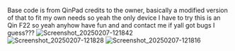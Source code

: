 Base code is from QinPad credits to the owner, basically a modified version of that to fit my own needs so yeah
the only device I have to try this is an Qin F22 so yeah anyhow have fun and and contact me if yall got bugs I guess???
![Screenshot_20250207-121842](https://github.com/user-attachments/assets/a7115fd2-9fa6-4cbc-b0ba-74599ec3ca62)
![Screenshot_20250207-121828](https://github.com/user-attachments/assets/f11ed4b8-ac7e-4e8c-b0f8-0e09dca66cde)
![Screenshot_20250207-121816](https://github.com/user-attachments/assets/00a3c7a6-71e2-4c38-8cd2-a627b1cc691e)
